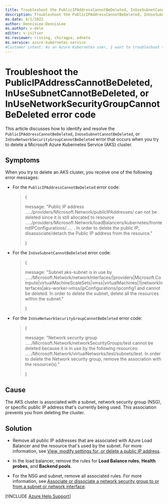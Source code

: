 ```yaml
---
title: Troubleshoot the PublicIPAddressCannotBeDeleted, InUseSubnetCannotBeDeleted, or InUseNetworkSecurityGroupCannotBeDeleted error code
description: Troubleshoot the PublicIPAddressCannotBeDeleted, InUseSubnetCannotBeDeleted, or InUseNetworkSecurityGroupCannotBeDeleted error when you delete an AKS cluster.
ms.date: 4/1/2022
author: DennisLee-DennisLee
ms.author: v-dele
editor: v-jsitser
ms.reviewer: rissing, chiragpa, edneto
ms.service: azure-kubernetes-service
#Customer intent: As an Azure Kubernetes user, I want to troubleshoot the PublicIPAddressCannotBeDeleted, InUseSubnetCannotBeDeleted, or InUseNetworkSecurityGroupCannotBeDeleted error code so that I can successfully delete an Azure Kubernetes Service (AKS) cluster.
---
```

# Troubleshoot the PublicIPAddressCannotBeDeleted, InUseSubnetCannotBeDeleted, or InUseNetworkSecurityGroupCannotBeDeleted error code

This article discusses how to identify and resolve the `PublicIPAddressCannotBeDeleted`, `InUseSubnetCannotBeDeleted`, or `InUseNetworkSecurityGroupCannotBeDeleted` error that occurs when you try to delete a Microsoft Azure Kubernetes Service (AKS) cluster.

## Symptoms

When you try to delete an AKS cluster, you receive one of the following error messages:

- For the `PublicIPAddressCannotBeDeleted` error code:

  > {
  >
  > message: "Public IP address ...../providers/Microsoft.Network/publicIPAddresses/ can not be deleted since it is still allocated to resource ...../providers/Microsoft.Network/loadBalancers/kubernetes/frontendIPConfigurations/..... . In order to delete the public IP, disassociate/detach the Public IP address from the resource."
  >
  > }

- For the `InUseSubnetCannotBeDeleted` error code:

  > {
  >
  > message: "Subnet aks-subnet is in use by …../Microsoft.Network/networkInterfaces/|providers|Microsoft.Compute|virtualMachineScaleSets|vmss|virtualMachines|1|networkInterfaces|aks-worker-vmss/ipConfigurations/ipconfig1 and cannot be deleted. In order to delete the subnet, delete all the resources within the subnet."
  >
  > }

- For the `InUseNetworkSecurityGroupCannotBeDeleted` error code:

  > {
  >
  > message: "Network security group …../Microsoft.Network/networkSecurityGroups/test cannot be deleted because it is in use by the following resources: ...../Microsoft.Network/virtualNetworks/test/subnets/test. In order to delete the Network security group, remove the association with the resource(s)."
  >
  > }

## Cause

The AKS cluster is associated with a subnet, network security group (NSG), or specific public IP address that's currently being used. This association prevents you from deleting the cluster.

## Solution

- Remove all public IP addresses that are associated with Azure Load Balancer and the resource that's used by the subnet. For more information, see [View, modify settings for, or delete a public IP address](/azure/virtual-network/ip-services/virtual-network-public-ip-address#view-modify-settings-for-or-delete-a-public-ip-address).

- In the load balancer, remove the rules for **Load Balance rules**, **Health probes**, and **Backend pools**.

- For the NSG and subnet, remove all associated rules. For more information, see [Associate or dissociate a network security group to or from a subnet or network interface](/azure/virtual-network/manage-network-security-group#associate-or-dissociate-a-network-security-group-to-or-from-a-subnet-or-network-interface).

[!INCLUDE [Azure Help Support](../../includes/azure-help-support.md)]
